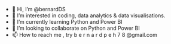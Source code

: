 - 👋 Hi, I’m @bernardDS
- 👀 I’m interested in coding, data analytics & data visualisations.
- 🌱 I’m currently learning Python and Power BI
- 💞️ I’m looking to collaborate on Python and Power BI
- 📫 How to reach me , try b e r n a r d p e h 7 8 @gmail.com

<!---
bernardDS/bernardDS is a ✨ special ✨ repository because its `README.md` (this file) appears on your GitHub profile.
You can click the Preview link to take a look at your changes.
--->
